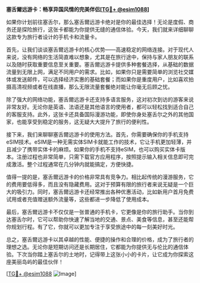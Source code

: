 **塞舌爾远游卡：畅享异国风情的完美伴侣[[TG💪+ @esim1088](https://t.me/s/esim1088)]**

如果你计划前往塞舌尔，那么塞舌爾远游卡绝对是你的最佳选择！无论是度假、商务还是探险旅行，这张卡都能为你提供无缝的通信体验。今天，我们就来详细聊聊这款专为旅行者设计的手机卡和流量卡。

首先，让我们谈谈塞舌爾远游卡的核心优势——高速稳定的网络连接。对于现代人来说，没有网络的生活简直难以想象，尤其是在旅行途中，保持与家人朋友的联系以及随时获取重要信息至关重要。塞舌爾远游卡提供多种套餐选择，从基础的数据流量到无限上网，满足不同用户的需求。比如，如果你只是需要简单的浏览社交媒体或发送邮件，可以选择经济实惠的基础套餐；而如果你是重度用户，比如喜欢拍摄高清视频或者在线直播，那么无限流量套餐绝对能让你毫无后顾之忧。

除了强大的网络功能，塞舌爾远游卡还支持多语言服务，这对初次到访的游客来说非常友好。无论你是英语、法语还是其他语言的使用者，都可以轻松找到适合自己的客服支持。此外，这张卡还具备国际漫游功能，即使你身处塞舌尔之外的其他国家，也能享受到稳定的服务，这无疑大大提升了旅行的便利性。

接下来，我们来聊聊塞舌爾远游卡的使用方法。首先，你需要确保你的手机支持eSIM技术。eSIM是一种无需实体SIM卡就能工作的技术，它让手机更加轻薄，并且减少了携带实体卡的麻烦。如果你的手机不支持eSIM，也可以购买实体卡版本。注册过程也非常简单，只需下载官方应用程序，按照提示输入相关信息即可完成激活。整个过程通常在几分钟内就能搞定，方便快捷。

值得一提的是，塞舌爾远游卡的价格非常具有竞争力。相比起传统的漫游服务，它的费用要低得多，而且没有隐藏费用。这对于预算有限的旅行者来说无疑是一个巨大的吸引力。同时，塞舌爾远游卡还经常推出各种优惠活动，比如新用户首月免费试用或者充值赠送额外流量等，这些都进一步降低了使用成本。

最后，塞舌爾远游卡不仅仅是一张普通的手机卡，它更像是你的旅行助手。当你到达塞舌尔时，它可以帮助你快速了解当地的交通、景点、美食等信息，甚至还能帮你规划行程。有了它，你就可以更加专注于享受旅途中的每一刻美好时光。

总之，塞舌爾远游卡以其卓越的性能、便捷的操作和合理的价格，成为了旅行者的理想之选。无论你是短期访问还是长期居住，它都能为你提供无与伦比的通信体验。下次当你踏上塞舌尔的土地时，记得带上这张小小的卡片，让它成为你探索这座美丽岛屿的最佳伙伴！

[[TG💪+ @esim1088](https://t.me/s/esim1088) ![Image](https://i.postimg.cc/4NQfJmqS/Snipaste-2025-05-13-00-14-12.png)]